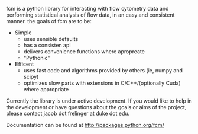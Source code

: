 fcm is a python library for interacting with flow cytometry data and performing statistical analysis of flow data, in an easy and consistent manner.
the goals of fcm are to be:

  * Simple
    * uses sensible defaults
    * has a consisten api
    * delivers convenience functions where apropreate
    * "Pythonic"
  * Efficent
    * uses fast code and algorithms provided by others (ie, numpy and scipy)
    * optimizes slow parts with extensions in C/C++/(optionally Cuda) where appropriate



Currently the library is under active development.  If you would like to help in the development or have questions about the goals or aims of the project, please contact jacob dot frelinger at duke dot edu.

Documentation can be found at http://packages.python.org/fcm/
